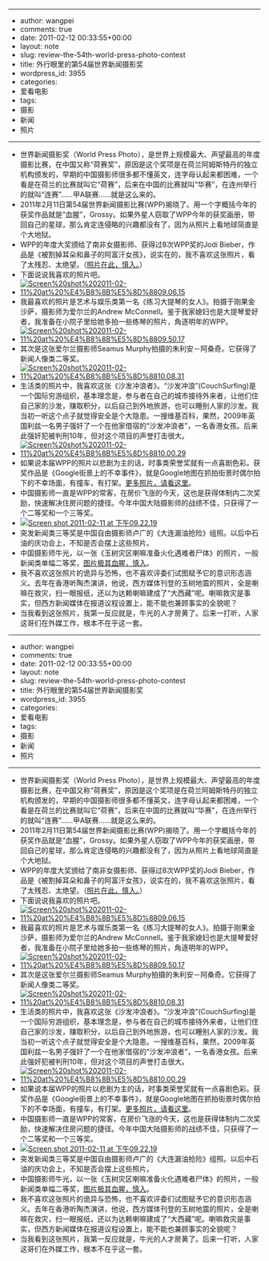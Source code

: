 - --
- author: wangpei
- comments: true
- date: 2011-02-12 00:33:55+00:00
- layout: note
- slug: review-the-54th-world-press-photo-contest
- title: 外行眼里的第54届世界新闻摄影奖
- wordpress_id: 3955
- categories:
- 爱看电影
- tags:
- 摄影
- 新闻
- 照片
- --
- 世界新闻摄影奖（World Press Photo），是世界上规模最大、声望最高的年度摄影比赛，在中国又称“荷赛奖”，原因是这个奖项是在荷兰阿姆斯特丹的独立机构颁发的，早期的中国摄影师很多都不懂英文，连字母认起来都困难，一个看是在荷兰的比赛就叫它“荷赛”，后来在中国的比赛就叫“华赛”，在连州举行的就叫“连赛”……甲A联赛……就是这么来的。
- 2011年2月11日第54届世界新闻摄影比赛(WPP)揭晓了。用一个字概括今年的获奖作品就是“血腥”，Grossy。如果外星人窃取了WPP今年的获奖画册，带回自己的星球，那么肯定连侵略的兴趣都没有了，因为从照片上看地球简直是个大地狱。
- WPP的年度大奖颁给了南非女摄影师、获得过8次WPP奖的Jodi Bieber，作品是《被割掉耳朵和鼻子的阿富汗女孩》，说实在的，我不喜欢这张照片，看了太残忍、太绝望。（[照片在此，慎入。](http://www.worldpressphoto.org/index.php?option=com_content&task=view&id=2102&Itemid=50&bandwidth=high)）
- 下面说说我喜欢的照片吧。
- [![Screen%20shot%202011-02-11%20at%20%E4%B8%8B%E5%8D%8809.06.15](http://farm6.static.flickr.com/5056/5436513294_abc2212498.jpg)](http://www.flickr.com/photos/42121485@N00/5436513294)
- 我最喜欢的照片是艺术与娱乐类第一名《练习大提琴的女人》。拍摄于刚果金沙萨，摄影师为爱尔兰的Andrew McConnell。鉴于我家媳妇也是大提琴爱好者，我准备在小院子里给她多拍一些练琴的照片，角逐明年的WPP。
- [![Screen%20shot%202011-02-11%20at%20%E4%B8%8B%E5%8D%8809.50.17](http://farm5.static.flickr.com/4143/5436513756_73cc3d519d.jpg)](http://www.flickr.com/photos/42121485@N00/5436513756)
- 其次是这张爱尔兰摄影师Seamus Murphy拍摄的朱利安－阿桑奇。它获得了新闻人像类二等奖。
- [![Screen%20shot%202011-02-11%20at%20%E4%B8%8B%E5%8D%8810.08.31](http://farm6.static.flickr.com/5220/5436514806_07383549e8.jpg)](http://www.flickr.com/photos/42121485@N00/5436514806)
- 生活类的照片中，我喜欢这张《沙发冲浪者》。“沙发冲浪”(CouchSurfing)是一个国际穷游组织，基本理念是，参与者在自己的城市接待外来者，让他们住自己家的沙发，赚取积分，以后自己到外地旅游，也可以睡别人家的沙发。我当初一听这个点子就觉得安全是个大隐患。一搜维基百科，果然，2009年英国利兹一名男子强奸了一个在他家借宿的“沙发冲浪者”，一名香港女孩。后来此强奸犯被判刑10年，但对这个项目的声誉打击很大。
- [![Screen%20shot%202011-02-11%20at%20%E4%B8%8B%E5%8D%8810.00.29](http://farm6.static.flickr.com/5179/5435905213_50dd36aa3c.jpg)](http://www.flickr.com/photos/42121485@N00/5435905213)
- 如果说本届WPP的照片以悲剧为主的话，时事类荣誉奖就有一点喜剧色彩。获奖作品是《Google街景上的不幸事件》，就是Google地图在抓拍街景时偶尔拍下的不幸场面，有撞车，有打架。[更多照片，请看这里](http://sinaurl.cn/h5Z54u)。
- 中国摄影师一直是WPP的常客，在房价飞涨的今天，这也是获得体制内二次奖励，快速解决住房问题的捷径。今年中国大陆摄影师的战绩不佳，只获得了一个二等奖和一个三等奖。
- [![Screen shot 2011-02-11 at 下午09.22.19](http://farm6.static.flickr.com/5055/5436521472_abd71c18e9.jpg)](http://www.flickr.com/photos/42121485@N00/5436521472)
- 突发新闻类三等奖是中国自由摄影师卢广的《大连漏油抢险》组照。以后中石油的庆功会上，不知是否会摆上这些照片。
- 中国摄影师牛光，以一张《玉树灾区喇嘛准备火化遇难者尸体》的照片，一般新闻类单幅二等奖，[图片极其血腥，慎入](http://www.worldpressphoto.org/index.php?option=com_photogallery&task=view&id=2040&Itemid=292&bandwidth=high)。
- 我不喜欢这张照片的诡异与恐怖，也不喜欢评委们试图赋予它的意识形态涵义。去年在香港听陶杰演讲，他说，西方媒体刊登的玉树地震的照片，全是喇嘛在救灾，扫一眼报纸，还以为达赖喇嘛建成了“大西藏”呢。喇嘛救灾是事实，但西方新闻媒体在报道议程设置上，能不能也兼顾事实的全貌呢？
- 当我看到这张照片，我第一反应就是，牛光的人才房黄了。后来一打听，人家这哥们在外媒工作，根本不在乎这一套。
- --
- author: wangpei
- comments: true
- date: 2011-02-12 00:33:55+00:00
- layout: note
- slug: review-the-54th-world-press-photo-contest
- title: 外行眼里的第54届世界新闻摄影奖
- wordpress_id: 3955
- categories:
- 爱看电影
- tags:
- 摄影
- 新闻
- 照片
- --
- 世界新闻摄影奖（World Press Photo），是世界上规模最大、声望最高的年度摄影比赛，在中国又称“荷赛奖”，原因是这个奖项是在荷兰阿姆斯特丹的独立机构颁发的，早期的中国摄影师很多都不懂英文，连字母认起来都困难，一个看是在荷兰的比赛就叫它“荷赛”，后来在中国的比赛就叫“华赛”，在连州举行的就叫“连赛”……甲A联赛……就是这么来的。
- 2011年2月11日第54届世界新闻摄影比赛(WPP)揭晓了。用一个字概括今年的获奖作品就是“血腥”，Grossy。如果外星人窃取了WPP今年的获奖画册，带回自己的星球，那么肯定连侵略的兴趣都没有了，因为从照片上看地球简直是个大地狱。
- WPP的年度大奖颁给了南非女摄影师、获得过8次WPP奖的Jodi Bieber，作品是《被割掉耳朵和鼻子的阿富汗女孩》，说实在的，我不喜欢这张照片，看了太残忍、太绝望。（[照片在此，慎入。](http://www.worldpressphoto.org/index.php?option=com_content&task=view&id=2102&Itemid=50&bandwidth=high)）
- 下面说说我喜欢的照片吧。
- [![Screen%20shot%202011-02-11%20at%20%E4%B8%8B%E5%8D%8809.06.15](http://farm6.static.flickr.com/5056/5436513294_abc2212498.jpg)](http://www.flickr.com/photos/42121485@N00/5436513294)
- 我最喜欢的照片是艺术与娱乐类第一名《练习大提琴的女人》。拍摄于刚果金沙萨，摄影师为爱尔兰的Andrew McConnell。鉴于我家媳妇也是大提琴爱好者，我准备在小院子里给她多拍一些练琴的照片，角逐明年的WPP。
- [![Screen%20shot%202011-02-11%20at%20%E4%B8%8B%E5%8D%8809.50.17](http://farm5.static.flickr.com/4143/5436513756_73cc3d519d.jpg)](http://www.flickr.com/photos/42121485@N00/5436513756)
- 其次是这张爱尔兰摄影师Seamus Murphy拍摄的朱利安－阿桑奇。它获得了新闻人像类二等奖。
- [![Screen%20shot%202011-02-11%20at%20%E4%B8%8B%E5%8D%8810.08.31](http://farm6.static.flickr.com/5220/5436514806_07383549e8.jpg)](http://www.flickr.com/photos/42121485@N00/5436514806)
- 生活类的照片中，我喜欢这张《沙发冲浪者》。“沙发冲浪”(CouchSurfing)是一个国际穷游组织，基本理念是，参与者在自己的城市接待外来者，让他们住自己家的沙发，赚取积分，以后自己到外地旅游，也可以睡别人家的沙发。我当初一听这个点子就觉得安全是个大隐患。一搜维基百科，果然，2009年英国利兹一名男子强奸了一个在他家借宿的“沙发冲浪者”，一名香港女孩。后来此强奸犯被判刑10年，但对这个项目的声誉打击很大。
- [![Screen%20shot%202011-02-11%20at%20%E4%B8%8B%E5%8D%8810.00.29](http://farm6.static.flickr.com/5179/5435905213_50dd36aa3c.jpg)](http://www.flickr.com/photos/42121485@N00/5435905213)
- 如果说本届WPP的照片以悲剧为主的话，时事类荣誉奖就有一点喜剧色彩。获奖作品是《Google街景上的不幸事件》，就是Google地图在抓拍街景时偶尔拍下的不幸场面，有撞车，有打架。[更多照片，请看这里](http://sinaurl.cn/h5Z54u)。
- 中国摄影师一直是WPP的常客，在房价飞涨的今天，这也是获得体制内二次奖励，快速解决住房问题的捷径。今年中国大陆摄影师的战绩不佳，只获得了一个二等奖和一个三等奖。
- [![Screen shot 2011-02-11 at 下午09.22.19](http://farm6.static.flickr.com/5055/5436521472_abd71c18e9.jpg)](http://www.flickr.com/photos/42121485@N00/5436521472)
- 突发新闻类三等奖是中国自由摄影师卢广的《大连漏油抢险》组照。以后中石油的庆功会上，不知是否会摆上这些照片。
- 中国摄影师牛光，以一张《玉树灾区喇嘛准备火化遇难者尸体》的照片，一般新闻类单幅二等奖，[图片极其血腥，慎入](http://www.worldpressphoto.org/index.php?option=com_photogallery&task=view&id=2040&Itemid=292&bandwidth=high)。
- 我不喜欢这张照片的诡异与恐怖，也不喜欢评委们试图赋予它的意识形态涵义。去年在香港听陶杰演讲，他说，西方媒体刊登的玉树地震的照片，全是喇嘛在救灾，扫一眼报纸，还以为达赖喇嘛建成了“大西藏”呢。喇嘛救灾是事实，但西方新闻媒体在报道议程设置上，能不能也兼顾事实的全貌呢？
- 当我看到这张照片，我第一反应就是，牛光的人才房黄了。后来一打听，人家这哥们在外媒工作，根本不在乎这一套。
